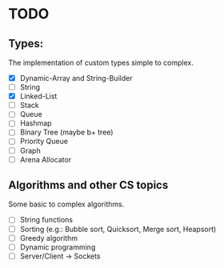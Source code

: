 # TODO

## Types:

The implementation of custom types simple to complex.

- [X] Dynamic-Array and String-Builder
- [ ] String
- [X] Linked-List
- [ ] Stack
- [ ] Queue
- [ ] Hashmap
- [ ] Binary Tree (maybe b+ tree)
- [ ] Priority Queue
- [ ] Graph
- [ ] Arena Allocator

## Algorithms and other CS topics

Some basic to complex algorithms.

- [ ] String functions
- [ ] Sorting (e.g.: Bubble sort, Quicksort, Merge sort, Heapsort)
- [ ] Greedy algorithm
- [ ] Dynamic programming
- [ ] Server/Client -> Sockets
